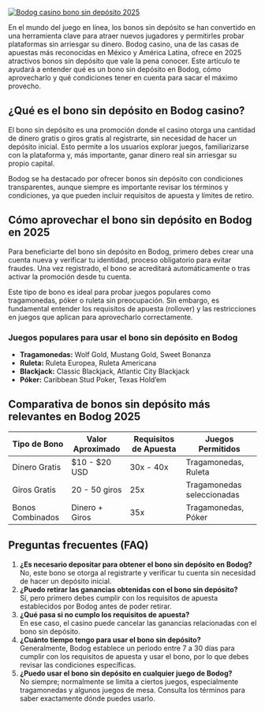 [![Bodog casino bono sin depósito 2025](https://123-caf.pages.dev/gitsignup.png)](https://vrmoo.ru/Bt82HjjY)

<p>En el mundo del juego en línea, los bonos sin depósito se han convertido en una herramienta clave para atraer nuevos jugadores y permitirles probar plataformas sin arriesgar su dinero. Bodog casino, una de las casas de apuestas más reconocidas en México y América Latina, ofrece en 2025 atractivos bonos sin depósito que vale la pena conocer. Este artículo te ayudará a entender qué es un bono sin depósito en Bodog, cómo aprovecharlo y qué condiciones tener en cuenta para sacar el máximo provecho.</p>  <h2>¿Qué es el bono sin depósito en Bodog casino?</h2> <p>El bono sin depósito es una promoción donde el casino otorga una cantidad de dinero gratis o giros gratis al registrarte, sin necesidad de hacer un depósito inicial. Esto permite a los usuarios explorar juegos, familiarizarse con la plataforma y, más importante, ganar dinero real sin arriesgar su propio capital.</p> <p>Bodog se ha destacado por ofrecer bonos sin depósito con condiciones transparentes, aunque siempre es importante revisar los términos y condiciones, ya que pueden incluir requisitos de apuesta y límites de retiro.</p>  <h2>Cómo aprovechar el bono sin depósito en Bodog en 2025</h2> <p>Para beneficiarte del bono sin depósito en Bodog, primero debes crear una cuenta nueva y verificar tu identidad, proceso obligatorio para evitar fraudes. Una vez registrado, el bono se acreditará automáticamente o tras activar la promoción desde tu cuenta.</p> <p>Este tipo de bono es ideal para probar juegos populares como tragamonedas, póker o ruleta sin preocupación. Sin embargo, es fundamental entender los requisitos de apuesta (rollover) y las restricciones en juegos que aplican para aprovecharlo correctamente.</p>  <h3>Juegos populares para usar el bono sin depósito en Bodog</h3> <ul>   <li><strong>Tragamonedas:</strong> Wolf Gold, Mustang Gold, Sweet Bonanza</li>   <li><strong>Ruleta:</strong> Ruleta Europea, Ruleta Americana</li>   <li><strong>Blackjack:</strong> Classic Blackjack, Atlantic City Blackjack</li>   <li><strong>Póker:</strong> Caribbean Stud Poker, Texas Hold’em</li> </ul>  <h2>Comparativa de bonos sin depósito más relevantes en Bodog 2025</h2> <table>   <thead>     <tr>       <th>Tipo de Bono</th>       <th>Valor Aproximado</th>       <th>Requisitos de Apuesta</th>       <th>Juegos Permitidos</th>     </tr>   </thead>   <tbody>     <tr>       <td>Dinero Gratis</td>       <td>$10 - $20 USD</td>       <td>30x - 40x</td>       <td>Tragamonedas, Ruleta</td>     </tr>     <tr>       <td>Giros Gratis</td>       <td>20 - 50 giros</td>       <td>25x</td>       <td>Tragamonedas seleccionadas</td>     </tr>     <tr>       <td>Bonos Combinados</td>       <td>Dinero + Giros</td>       <td>35x</td>       <td>Tragamonedas, Póker</td>     </tr>   </tbody> </table>  <h2>Preguntas frecuentes (FAQ)</h2> <ol>   <li><strong>¿Es necesario depositar para obtener el bono sin depósito en Bodog?</strong><br> No, este bono se otorga al registrarte y verificar tu cuenta sin necesidad de hacer un depósito inicial.</li>   <li><strong>¿Puedo retirar las ganancias obtenidas con el bono sin depósito?</strong><br> Sí, pero primero debes cumplir con los requisitos de apuesta establecidos por Bodog antes de poder retirar.</li>   <li><strong>¿Qué pasa si no cumplo los requisitos de apuesta?</strong><br> En ese caso, el casino puede cancelar las ganancias relacionadas con el bono sin depósito.</li>   <li><strong>¿Cuánto tiempo tengo para usar el bono sin depósito?</strong><br> Generalmente, Bodog establece un periodo entre 7 a 30 días para cumplir con los requisitos de apuesta y usar el bono, por lo que debes revisar las condiciones específicas.</li>   <li><strong>¿Puedo usar el bono sin depósito en cualquier juego de Bodog?</strong><br> No siempre; normalmente se limita a ciertos juegos, especialmente tragamonedas y algunos juegos de mesa. Consulta los términos para saber exactamente dónde puedes usarlo.</li> </ol>